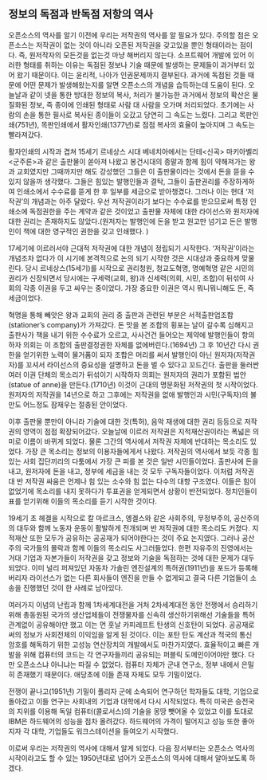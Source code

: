 ## 정보의 독점과 반독점 저항의 역사

오픈소스의 역사를 알기 이전에 우리는 저작권의 역사를 알 필요가 있다. 주의할 점은 오픈소스는 저작권이 없는 것이 아니라 오픈된 저작권을 갖고있을 뿐인 형태이라는 점이다. 즉, 원저작자의 모든것을 없는것 마냥 해버리지 않는다. 소프트웨어 개발에 있어 이러한 형태를 취하는 이유는 독점된 정보나 기술 때문에 발생하는 문제들이 과거부터 있어 왔기 때문이다. 이는 윤리적, 나아가 인권문제까지 결부된다. 과거에 독점된 것들 때문에 어떤 문제가 발생해왔는지를 알면 오픈소스의 개념을 습득하는데 도움이 된다. 오늘날과 같이 넷을 통한 방대한 정보의 복사, 처리가 불가능한 과거에서 정보의 확산은 물질화된 정보, 즉 종이에 인쇄된 형태로 사람 대 사람을 오가며 처리되었다. 초기에는 사람의 손을 통한 필사로 복사된 종이들이 오갔고 당연히 그 속도는 느렸다. 그리고 목판인쇄\(751년\), 목판인쇄에서 활자인쇄\(1377년\)로 점점 복사의 효율이 높아지며 그 속도는 빨라져갔다.

활자인쇄의 시작과 겹쳐 15세기 르네상스 시대 베네치아에서는 단테&lt;신곡&gt; 마키아벨리&lt;군주론&gt;과 같은 출판물이 쏟아져 나왔고 봉건시대의 종말과 함께 힘이 약해져가는 왕과 교회였지만 그때까지만 해도 강성했던 그들은 이 출판물이라는 것에서 돈을 뜯을 수 있지 않을까 생각했다. 그들은 힘있는 발행인들과 결탁, 그들이 출판권리를 주장하게하여 인쇄소에서 수수료를 뜯게 한 후 일부를 세금으로 받아챙겼다. 그러나 이는 현대 ‘저작권’의 개념과는 아주 달랐다. 우선 저작권이라기 보다는 수수료를 받으므로써 특정 인쇄소에 독점권한을 주는 계약과 같은 것이었고 출판물 자체에 대한 라이선스와 원저자에 대한 권리는 존재하지도 않았다.\(원저자는 발행인에 돈을 받고 원고만 넘기고 돈은 발행인이 책에 대한 영구적인 권한을 갖고 인쇄했다. \)

17세기에 이르러서야 근대적 저작권에 대한 개념이 정립되기 시작한다. ‘저작권’이라는 개념조차 없다가 이 시기에 본격적으로 논의 되기 시작한 것은 시대상과 중요하게 맞물린다. 당시 르네상스\(15세기\)를 시작으로 권리청원, 청교도혁명, 명예혁명 같은 시민의 권리가 신장되면서 당시에는 구세력\(교회, 왕\)과 신세력\(의회, 시민, 조합\)이 뒤섞여 사회의 각종 이권을 두고 싸우는 중이었다. 가장 중요한 이권은 역시 뭐니뭐니해도 돈, 즉 세금이었다.

혁명을 통해 빼앗은 왕과 교회의 권리 중 출판과 관련된 부분은 서적출판업조합\(stationer’s company\)가 가져갔다. 돈 맛을 본 조합의 횡포는 날이 갈수록 심해지고 출판사가 책을 내기 위한 수수료가 오르고, 사사건건 들어오는 제약에 발행인들이 항의하자 의회는 이 조합의 출판결정권한 자체를 없에버린다.\(1694년\) 그 후 10년간 다시 권한을 얻기위한 노력이 물거품이 되자 조합은 머리를 써서 발행인이 아닌 원저자\(저작권자\)를 꼬셔서 라이선스의 중요성을 설명하고 돈을 벌 수 있다고 꼬드긴다. 출판을 둘러싼 여러 이권  단체의 목소리가 뒤섞이기 시작하자 의회는 원저자의 권리가 포함된 법안\(statue of anne\)을 만든다.\(1710년\) 이것이 근대의 명문화된 저작권의 첫 시작이었다. 원저자의 저작권을 14년으로 하고 그후에는 저작권을 없애 발행인과 시민\(구독자\)의 불만도 어느정도 잠재우는 절충된 안이었다.

이후 출판물 뿐만이 아니라 기술에 대한 것\(특허\), 음악 재생에 대한 권리 등등으로 저작권의 영역이 점점 확장되어갔다. 오늘날에 이르러 저작권은 지적재산권이라는 폭넓은 의미로 이름이 바뀌게 되었다. 물론 그간의 역사에서 저작권 자체에 반대하는 목소리도 있었다. 가장 큰 목소리는 정보의 이용자들에게서 나왔다. 저작권의 역사에서 보듯 각종 힘있는 사회 집단끼리의 다툼에서 가장 큰 피를 본 것은 일반 시민들이었다. 출판사에 돈을 내고, 원저자에 돈을 내고, 정부에 세금을 내는 것 모두 구독자들이었다. 이처럼 저작권 대 반 저작권 싸움은 언제나 힘 있는 소수와 힘 없는 다수의 대항 구조였다. 이들은 힘이 없었기에 목소리를 내지 못하다가 투표권을 얻게되면서 상황이 반전되었다. 정치인들이 표를 얻기위해 이들의 목소리를 듣기 시작한 것이다.

19세기 초 헤겔을 시작으로 칼 마르크스, 엥겔스와 같은 사회주의, 무정부주의, 공산주의의 대두와 함께 노동자 운동이 활발하게 전개되며 반 저작권에 대한 목소리도 커졌다. 지적재산 또한 모두가 공유하는 공공재가 되어야한다는 것이 주요 논지였다. 그러나 공산주의 국가들의 몰락과 함께 이들의 목소리도 사그러들었다. 한편 자유주의 진영에서는 거대 기업과 자본가들이 저작권을 갖고 정보와 기술을 독점하는 것에 대한 문제가 대두되었다. 이미 널리 퍼져있던 자동차 가솔린 엔진설계의 특허권\(1911년\)을 포드가 등록해버리자 라이선스가 없는 다른 회사들이 엔진을 만들 수 없게되고 결국 다른 기업들이 소송을 진행했던 것이 한 사례로 남아있다.

여러가지 이념의 난립과 함께 1차세계대전을 거처 2차세계대전 동안 전쟁에서 승리하기위해 총동원된 국가의 생산업체들이 전쟁물자를 신속히 생산하기위해선 기술들을 특허 관계없이 공유해야만 했고 이는 먼 훗날 카피레프트 탄생의 신호탄이 되었다. 공공재로써의 정보가 사회전체의 이익임을 알게 된 것이다. 이는 포탄 탄도 계산과 적국의 통신 암호를 해독하기 위한 고성능 연산장치의 개발에서도 마찬가지였다. 효율적이고 빠른 개발을 위해 컴퓨터의 코드는 각 연구자들끼리 공유되는 퍼블릭 도메인이어야만 했다. 다만 오픈소스냐 아니냐는 따질 수 없었다. 컴퓨터 자체가 군내 연구소, 정부 내에서 은밀히 존재했기 때문이다. 애당초에 이들 존재 자체도 모두 기밀이었다.

전쟁이 끝나고\(1951년\) 기밀이 풀리자 군에 소속되어 연구하던 학자들도 대학, 기업으로 돌아갔고 이들 연구는 사회내의 기업과 대학에서 다시 시작되었다. 특히 미국은 승전국의 지위를 이용해 독일 컴퓨터\(콜로서스\)의 기술을 몽땅 뺏어올 수 있었고 이를 토대로 IBM은 하드웨어의 성능을 점차 올려갔다. 하드웨어의 가격이 떨어지고 성능 또한 좋아지자 각 대학, 기업들도 워크스테이션을 들여오기 시작했다.

이로써 우리는 저작권의 역사에 대해서 알게 되었다. 다음 장서부터는 오픈소스 역사의 시작이라고도 할 수 있는 1950년대로 넘어가 오픈소스의 역사에 대해서 알아보도록 하겠다.
